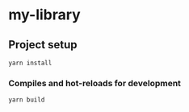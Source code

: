# my-library

## Project setup
```
yarn install
```

### Compiles and hot-reloads for development
```
yarn build
```